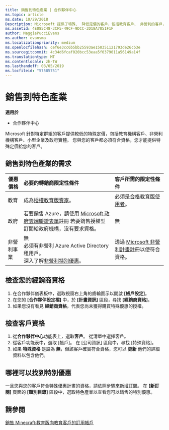 ```yaml
---
title: 銷售到特色產業 | 合作夥伴中心
ms.topic: article
ms.date: 10/29/2018
Description: Microsoft 提供了特殊、 降低定價的客戶，包括教育客戶、 非營利的客戶，以及政府使用者選取的群組。
ms.assetid: 4E085C48-3CF5-49CF-9DCC-3D18A7051F1F
author: MaggiePucciEvans
ms.author: evansma
ms.localizationpriority: medium
ms.openlocfilehash: cef6e3cc6b5bb25593ae150351121793de26cb3e
ms.sourcegitcommit: 4c34d6fcaf020bcc53eaa5f0379011a56149a14f
ms.translationtype: MT
ms.contentlocale: zh-TW
ms.lasthandoff: 03/05/2019
ms.locfileid: "57585751"
---
```

# <a name="sell-to-specialized-industries"></a>銷售到特色產業

**適用於**

-  合作夥伴中心

Microsoft 針對特定群組的客戶提供較低的特殊定價，包括教育機構客戶、非營利機構客戶、小型企業及政府實體。 您與您的客戶都必須符合資格，您才能提供特殊定價給您的客戶。 

## <a name="requirements-to-sell-to-specialized-industries"></a>銷售到特色產業的需求

|**優惠價格**   |**必要的轉銷商限定性條件**   |**客戶所需的限定性條件**   |
|----------------------------|:---------------------------------|:------------------------------------------|
|教育   |成為[授權教育版賣家](https://www.mepn.com)。   | 必須是[合格教育版使用者](https://www.microsoftvolumelicensing.com/DocumentSearch.aspx?Mode=3&DocumentTypeId=7)。   |
|政府   |若要銷售 Azure，請使用 [Microsoft 政府雲端驗證表單](https://azuregov.microsoft.com/csp)註冊 若要銷售授權型訂閱給政府機構，沒有要求資格。|   無|
|非營利事業  |無<br>必須有非營利 Azure Active Directory 租用戶。<br>深入了解[非營利特別優惠](https://assetsprod.microsoft.com/mpn/en-us/nonprofit-skus-in-csp-faq.pdf)。   |透過 [Microsoft 非營利計畫](https://nonprofit.microsoft.com/#/register)註冊以便符合資格。   |


## <a name="check-your-reseller-qualifications"></a>檢查您的經銷商資格

1.  在合作夥伴儀表板中，選取視窗右上角的齒輪圖示以開啟 **\[帳戶設定\]**。
2.  在您的 **\[合作夥伴設定檔\]** 中，於 **\[計畫資訊\]** 區段，尋找 **\[經銷商資格\]**。
3.  如果您沒有看見 **經銷商資格**，代表您尚未獲得購買特殊優惠的授權。

## <a name="check-the-customer-qualifications"></a>檢查客戶資格

1.  從**合作夥伴中心**功能表上，選取**客戶**。 從清單中選擇客戶。
2.  從客戶功能表中，選取 \[帳戶\]。 在 \[公司資訊\] 區段中，尋找 \[特殊資格\]。
3.  如果 **特殊資格** 是設為 **無**，但該客戶確實符合資格，您可以 **更新** 他們的詳細資料以包含他們。

## <a name="where-to-find-special-offers"></a>哪裡可以找到特別優惠

一旦您與您的客戶符合特殊優惠計畫的資格，請依照步驟來[新增訂閱](create-a-new-subscription.md)。 在 **\[新訂閱]** 頁面的 **\[類別目錄\]** 區段中，選取特色產業以查看您可以銷售的特別優惠。

## <a name="see-also"></a>請參閱

[銷售 Minecraft:教育版向教育客戶的訂用帳戶](minecraft-subscriptions.md)


 

 

 




